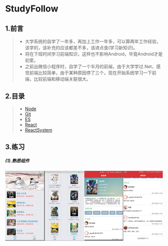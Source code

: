 # StudyFollow

## 1.前言
>* 大学系统的自学了一年多，再加上工作一年多，可以算两年工作经验，该学的，该补充的应该都差不多，该进点食(学习新知识)。
>* 将在下班时间学习前端知识，这样也不影响Android，毕竟Android才是初爱。
>* 之前出微信小程序时，自学了一个半月的前端，由于大学学过.Net，感觉前端比较简单，由于某种原因停了三个，现在开始系统学习一下前端，比较前端和移动端关联很大。

## 2.目录
      
>* [Node](https://github.com/mochixuan/React-Study/blob/master/README_NODE.md)
>* [Git](https://github.com/mochixuan/React-Study/blob/master/README_Git.md)
>* [ES](https://github.com/mochixuan/React-Study/blob/master/README_ES.md)
>* [React](https://github.com/mochixuan/React-Study/blob/master/README_React.md)
>* [ReactSystem](https://github.com/mochixuan/React-Study/blob/master/README_ReactSystem.md)

## 3.练习
##### (1).熟悉组件
![Image](https://github.com/mochixuan/React-Study/blob/master/Img/p1.png)
